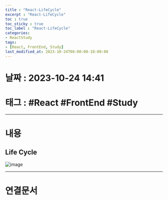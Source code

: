 ```yaml
---
title : "React-LifeCycle"
excerpt : "React-LifeCycle"
toc : true
toc_sticky : true
toc_label : "React-LifeCycle"
categories:
- ReactStudy
tags:
- [React, FrontEnd, Study]
last_modified_at: 2023-10-24T08:00:00-10:00:00
---
```


# 날짜 : 2023-10-24 14:41

# 태그 : #React #FrontEnd #Study 
---

# 내용

## Life Cycle
  
![image](../../assets/images/ReactView-LifeCycle.png)

---

# 연결문서
